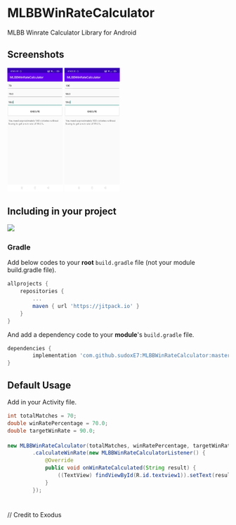 # MLBBWinRateCalculator
MLBB Winrate Calculator Library for Android

## Screenshots
<p align="left">
<img src="/images/Screenshot_2023-10-31-07-01-34-88.jpg" width=25%/>
<img src="/images/Screenshot_2023-10-31-07-02-21-09_963a3a89f8f57c187f7ab51f689e160d.jpg" width=25%/>
</p>

## Including in your project
[![](https://jitpack.io/v/sudoxE7/MLBBWinRateCalculator.svg)](https://jitpack.io/#sudoxE7/MLBBWinRateCalculator)

### Gradle
Add below codes to your **root** `build.gradle` file (not your module build.gradle file).
```gradle
allprojects {
    repositories {
        ...
        maven { url 'https://jitpack.io' }
    }
}
```
And add a dependency code to your **module**'s `build.gradle` file.
```gradle
dependencies {
        implementation 'com.github.sudoxE7:MLBBWinRateCalculator:master-SNAPSHOT'
}
```

## Default Usage
Add in your Activity file.
```java
int totalMatches = 70;
double winRatePercentage = 70.0;
double targetWinRate = 90.0;

new MLBBWinRateCalculator(totalMatches, winRatePercentage, targetWinRate)
        .calculateWinRate(new MLBBWinRateCalculatorListener() {
            @Override
            public void onWinRateCalculated(String result) {
                ((TextView) findViewById(R.id.textview1)).setText(result);
            }
        });
```

#
// Credit to Exodus
